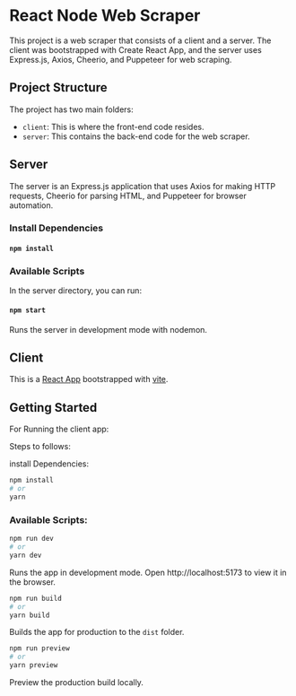 # React Node Web Scraper

This project is a web scraper that consists of a client and a server. The client was bootstrapped with Create React App, and the server uses Express.js, Axios, Cheerio, and Puppeteer for web scraping.

## Project Structure

The project has two main folders:

- `client`: This is where the front-end code resides.
- `server`: This contains the back-end code for the web scraper.

## Server

The server is an Express.js application that uses Axios for making HTTP requests, Cheerio for parsing HTML, and Puppeteer for browser automation.

### Install Dependencies

#### `npm install`

### Available Scripts

In the server directory, you can run:

#### `npm start`

Runs the server in development mode with nodemon.

## Client

This is a [React App](https://react.dev/) bootstrapped with [vite](https://vitejs.dev/).

## Getting Started

For Running the client app:

Steps to follows:

install Dependencies:

```bash
npm install
# or
yarn
```

### Available Scripts:

```bash
npm run dev
# or
yarn dev
```

Runs the app in development mode. Open http://localhost:5173 to view it in the browser.

```bash
npm run build
# or
yarn build
```

Builds the app for production to the `dist` folder.

```bash
npm run preview
# or
yarn preview
```

Preview the production build locally.
